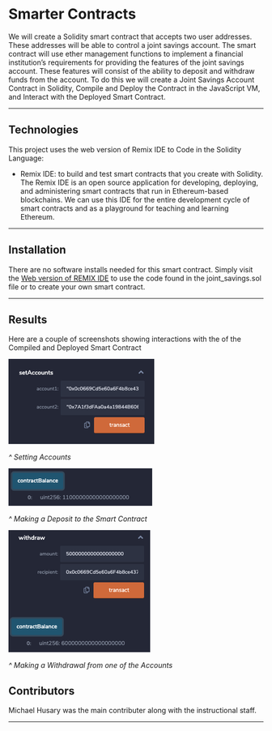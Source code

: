 # Smarter Contracts

We will create a Solidity smart contract that accepts two user addresses. These addresses will be able to control a joint savings account. The smart contract will use ether management functions to implement a financial institution’s requirements for providing the features of the joint savings account. These features will consist of the ability to deposit and withdraw funds from the account. To do this we will create a Joint Savings Account Contract in Solidity, Compile and Deploy the Contract in the JavaScript VM, and Interact with the Deployed Smart Contract.




---

## Technologies

This project uses the web version of Remix IDE to Code in the Solidity Language:

- Remix IDE: to build and test smart contracts that you create with Solidity. The Remix IDE is an open source application for developing, deploying, and administering smart contracts that run in Ethereum-based blockchains. We can use this IDE for the entire development cycle of smart contracts and as a playground for teaching and learning Ethereum.


---

## Installation

There are no software installs needed for this smart contract. Simply visit the [Web version of REMIX IDE](https://remix.ethereum.org/) to use the code found in the joint_savings.sol file or to create your own smart contract.


---

## Results

Here are a couple of screenshots showing interactions with the of the Compiled and Deployed Smart Contract

![](Execution_Results/step3.1_setAccounts.png)

_^ Setting Accounts_


![](Execution_Results/step3.2_transaction_2.png)

_^ Making a Deposit to the Smart Contract_

![](Execution_Results/step3.3_withdraw_1.png)

_^ Making a Withdrawal from one of the Accounts_


## Contributors

Michael Husary was the main contributer along with the instructional staff. 

--- 
